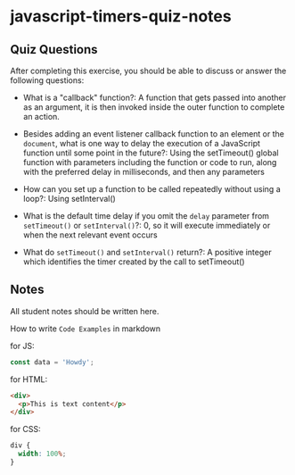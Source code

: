 # javascript-timers-quiz-notes

## Quiz Questions

After completing this exercise, you should be able to discuss or answer the following questions:

- What is a "callback" function?: A function that gets passed into another as an argument, it is then invoked inside the outer function to complete an action.

- Besides adding an event listener callback function to an element or the `document`, what is one way to delay the execution of a JavaScript function until some point in the future?: Using the setTimeout() global function with parameters including the function or code to run, along with the preferred delay in milliseconds, and then any parameters

- How can you set up a function to be called repeatedly without using a loop?: Using setInterval()

- What is the default time delay if you omit the `delay` parameter from `setTimeout()` or `setInterval()`?: 0, so it will execute immediately or when the next relevant event occurs

- What do `setTimeout()` and `setInterval()` return?: A positive integer which identifies the timer created by the call to setTimeout()

## Notes

All student notes should be written here.

How to write `Code Examples` in markdown

for JS:

```javascript
const data = 'Howdy';
```

for HTML:

```html
<div>
  <p>This is text content</p>
</div>
```

for CSS:

```css
div {
  width: 100%;
}
```
